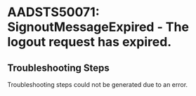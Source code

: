 # AADSTS50071: SignoutMessageExpired - The logout request has expired.


## Troubleshooting Steps
Troubleshooting steps could not be generated due to an error.